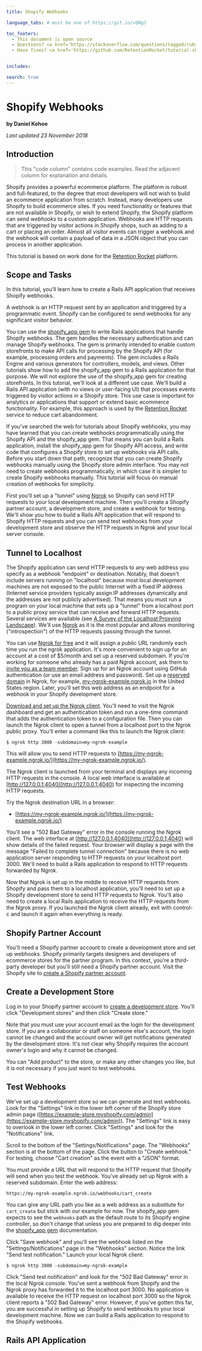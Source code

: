 ```yaml
---
title: Shopify Webhooks

language_tabs: # must be one of https://git.io/vQNgJ

toc_footers:
  - This document is open source
  - Questions? <a href='https://stackoverflow.com/questions/tagged/ruby-on-rails'>Ask on Stack Overflow</a>
  - Have fixes? <a href='https://github.com/RetentionRocket/tutorial-shopify-webhooks'>Edit the GitHub repo</a>


includes:

search: true
---
```


# Shopify Webhooks

**by Daniel Kehoe**

_Last updated 23 November 2018_

## Introduction

> This "code column" contains code examples. Read the adjacent column for explanation and details.

Shopify provides a powerful ecommerce platform. The platform is robust and full-featured, to the degree that most developers will not wish to build an ecommerce application from scratch. Instead, many developers use Shopify to build ecommerce sites. If you need functionality or features that are not available in Shopify, or wish to extend Shopify,  the Shopify platform can send *webhooks* to a custom application. Webhooks are HTTP requests that are triggered by visitor actions in Shopify shops, such as adding to a cart or placing an order. Almost all visitor events can trigger a webhook and the webhook will contain a payload of data in a JSON object that you can process in another application.

This tutorial is based on work done for the [Retention Rocket](https://www.retentionrocket.com/) platform.

## Scope and Tasks

In this tutorial, you'll learn how to create a Rails API application that receives Shopify webhooks.

A webhook is an HTTP request sent by an application and triggered by a programmatic event. Shopify can be configured to send webhooks for any significant visitor behavior.

You can use the [shopify_app gem](https://github.com/Shopify/shopify_app) to write Rails applications that handle Shopify webhooks. The gem handles the necessary authentication and can manage Shopify webhooks. The gem is primarily intended to enable custom storefronts to make API calls for processing by the Shopify API (for example, processing orders and payments). The gem includes a Rails Engine and various generators for controllers, models, and views. Other tutorials show how to add the shopify_app gem to a Rails application for that purpose. We will not explore the use of the shopify_app gem for creating storefronts. In this tutorial, we'll look at a different use case. We'll build a Rails API application (with no views or user-facing UI) that processes events triggered by visitor actions in a Shopify store. This use case is important for analytics or applications that support or extend basic ecommerce functionality. For example, this approach is used by the [Retention Rocket](https://www.retentionrocket.com/) service to reduce cart abandonment.

If you've searched the web for tutorials about Shopify webhooks, you may have learned that you can create webhooks programmatically using the Shopify API and the shopify_app gem. That means you can build a Rails application, install the shopify_app gem for Shopify API access, and write code that configures a Shopify store to set up webhooks via API calls. Before you start down that path, recognize that you can create Shopify webhooks manually using the Shopify store admin interface. You may not need to create webhooks programmatically, in which case it is simpler to create Shopify webhooks manually. This tutorial will focus on manual creation of webhooks for simplicity.

First you'll set up a "tunnel" using [Ngrok](https://ngrok.com/) so Shopify can send HTTP requests to your local development machine. Then you'll create a Shopify partner account, a development store, and create a webhook for testing. We'll show you how to build a Rails API application that will respond to Shopify HTTP requests and you can send test webhooks from your development store and observe the HTTP requests in Ngrok and your local server console.

## Tunnel to Localhost

The Shopify application can send HTTP requests to any web address you specify as a webhook "endpoint" or destination. Notably, that doesn't include servers running on "localhost" because most local development machines are not exposed to the public Internet with a fixed IP address (Internet service providers typically assign IP addresses dynamically and the addresses are not publicly advertised). That means you must run a program on your local machine that sets up a "tunnel" from a localhost port to a public proxy service that can receive and forward HTTP requests. Several services are available (see [A Survey of the Localhost Proxying Landscape](https://john-sheehan.com/blog/a-survey-of-the-localhost-proxying-landscape)). We'll use [Ngrok](https://ngrok.com/) as it is the most popular and allows monitoring ("introspection") of the HTTP requests passing through the tunnel.

You can use [Ngrok for free](https://ngrok.com/pricing) and it will assign a public URL randomly each time you run the ngrok application. It's more convenient to sign up for an account at a cost of $5/month and set up a reserved subdomain. If you're working for someone who already has a paid Ngrok account, ask them to [invite you as a team member](https://dashboard.ngrok.com/team). Sign up for an Ngrok account using GitHub authentication (or use an email address and password). Set up a [reserved domain](https://dashboard.ngrok.com/reserved) in Ngrok, for example,  [my-ngrok-example.ngrok.io](https://my-ngrok-example.ngrok.io) in the United States region. Later, you'll set this web address as an endpoint for a webhook in your Shopify development store.

[Download and set up the Ngrok client](https://ngrok.com/download). You'll need to visit the Ngrok dashboard and get an authentication token and run a one-time command that adds the authentication token to a configuration file. Then you can launch the Ngrok client to open a tunnel from a localhost port to the Ngrok public proxy. You'll enter a command like this to launch the Ngrok client:

`$ ngrok http 3000 -subdomain=my-ngrok-example`

This will allow you to send HTTP requests to [https://my-ngrok-example.ngrok.io/](https://my-ngrok-example.ngrok.io/).

The Ngrok client is launched from your terminal and displays any incoming HTTP requests in the console. A local web interface is available at [http://127.0.0.1:4040](http://127.0.0.1:4040) for inspecting the incoming HTTP requests.

Try the Ngrok destination URL in a browser:

* [https://my-ngrok-example.ngrok.io/](https://my-ngrok-example.ngrok.io/)

You'll see a "502 Bad Gateway" error in the console running the Ngrok client. The web interface at [http://127.0.0.1:4040](http://127.0.0.1:4040) will show details of the failed request. Your browser will display a page with the message "Failed to complete tunnel connection" because there is no web application server responding to HTTP requests on your localhost port 3000. We'll need to build a Rails application to respond to HTTP requests forwarded by Ngrok.

Now that Ngrok is set up in the middle to receive HTTP requests from Shopify and pass them to a localhost application, you'll need to set up a Shopify development store to send HTTP requests to Ngrok. You'll also need to create a local Rails application to receive the HTTP requests from the Ngrok proxy. If you launched the Ngrok client already, exit with control-c and launch it again when everything is ready.

## Shopify Partner Account

You'll need a Shopify partner account to create a development store and set up webhooks. Shopify primarily targets designers and developers of ecommerce stores for the partner program. In this context, you're a third-party developer but you'll still need a Shopify partner account. Visit the Shopify site to [create a Shopify partner account](https://www.shopify.ca/partners).

## Create a Development Store

Log in to your Shopify partner account to [create a development store](https://help.shopify.com/en/partners/dashboard/development-stores). You'll click "Development stores" and then click "Create store."

Note that you must use your account email as the login for the development store. If you are a collaborator or staff on someone else's account, the login cannot be changed and the account owner will get notifications generated by the development store. It's not clear why Shopify requires the account owner's login and why it cannot be changed.

You can "Add product" to the store, or make any other changes you like, but it is not necessary if you just want to test webhooks.

## Test Webhooks

We've set up a development store so we can generate and test webhooks. Look for the "Settings" link in the lower left corner of the Shopify store admin page ([https://example-store.myshopify.com/admin](https://example-store.myshopify.com/admin)). The "Settings" link is easy to overlook in the lower left corner. Click "Settings" and look for the "Notifications" link.

Scroll to the bottom of the "Settings/Notifications" page. The "Webhooks" section is at the bottom of the page. Click the button to "Create webhook." For testing, choose "Cart creation" as the event with a "JSON" format.

You must provide a URL that will respond to the HTTP request that Shopify will send when you test the webhook. You've already set up Ngrok with a reserved subdomain. Enter the web address:

`https://my-ngrok-example.ngrok.io/webhooks/cart_create`

You can give any URL path you like as a web address as a substitute for `cart_create` but stick with our example for now. The shopify_app gem expects to see the `webhooks` path as the default route to its Shopify engine controller, so don't change that unless you are prepared to dig deeper into the [shopify_app gem](https://github.com/Shopify/shopify_app) documentation.

Click "Save webhook" and you'll see the webhook listed on the "Settings/Notifications" page in the "Webhooks" section. Notice the link "Send test notification." Launch your local Ngrok client:

`$ ngrok http 3000 -subdomain=my-ngrok-example`

Click "Send test notification" and look for the "502 Bad Gateway" error in the local Ngrok console. You've sent a webhook from Shopify and the Ngrok proxy has forwarded it to the localhost port 3000. No application is available to receive the HTTP request on localhost port 3000 so the Ngrok client reports a "502 Bad Gateway" error. However, if you've gotten this far, you are successful in setting up Shopify to send webhooks to your local development machine. Now we can build a Rails application to respond to the Shopify webhooks.

## Rails API Application
